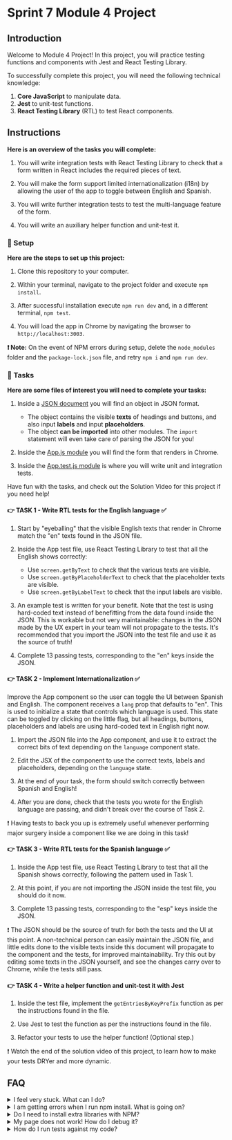 # Sprint 7 Module 4 Project

## Introduction

Welcome to Module 4 Project! In this project, you will practice testing functions and components with Jest and React Testing Library.

To successfully complete this project, you will need the following technical knowledge:

1. **Core JavaScript** to manipulate data.
2. **Jest** to unit-test functions.
3. **React Testing Library** (RTL) to test React components.

## Instructions

**Here is an overview of the tasks you will complete:**

1. You will write integration tests with React Testing Library to check that a form written in React includes the required pieces of text.

2. You will make the form support limited internationalization (i18n) by allowing the user of the app to toggle between English and Spanish.

3. You will write further integration tests to test the multi-language feature of the form.

4. You will write an auxiliary helper function and unit-test it.

### 💾 Setup

**Here are the steps to set up this project:**

1. Clone this repository to your computer.

2. Within your terminal, navigate to the project folder and execute `npm install`.

3. After successful installation execute `npm run dev` and, in a different terminal, `npm test`.

4. You will load the app in Chrome by navigating the browser to `http://localhost:3003`.

**❗ Note:** On the event of NPM errors during setup, delete the `node_modules` folder and the `package-lock.json` file, and retry `npm i` and `npm run dev`.

### 🥷 Tasks

**Here are some files of interest you will need to complete your tasks:**

1. Inside a [JSON document](./frontend/i18n/index.json) you will find an object in JSON format.
    - The object contains the visible **texts** of headings and buttons, and also input **labels** and input **placeholders**.
    - The object **can be imported** into other modules. The `import` statement will even take care of parsing the JSON for you!

2. Inside the [App.js module](./frontend/components/App.js) you will find the form that renders in Chrome.

3. Inside the [App.test.js module](./frontend/components/App.test.js) is where you will write unit and integration tests.

Have fun with the tasks, and check out the Solution Video for this project if you need help!

#### 👉 TASK 1 - Write RTL tests for the English language ✅

1. Start by "eyeballing" that the visible English texts that render in Chrome match the "en" texts found in the JSON file.

2. Inside the App test file, use React Testing Library to test that all the English shows correctly:
    - Use `screen.getByText` to check that the various texts are visible.
    - Use `screen.getByPlaceholderText` to check that the placeholder texts are visible.
    - Use `screen.getByLabelText` to check that the input labels are visible.

3. An example test is written for your benefit. Note that the test is using hard-coded text instead of benefitting from the data found inside the JSON. This is workable but not very maintainable: changes in the JSON made by the UX expert in your team will not propagate to the tests. It's recommended that you import the JSON into the test file and use it as the source of truth!

4. Complete 13 passing tests, corresponding to the "en" keys inside the JSON.

#### 👉 TASK 2 - Implement Internationalization ✅

Improve the App component so the user can toggle the UI between Spanish and English. The component receives a `lang` prop that defaults to "en". This is used to initialize a state that controls which language is used. This state can be toggled by clicking on the little flag, but all headings, buttons, placeholders and labels are using hard-coded text in English right now.

1. Import the JSON file into the App component, and use it to extract the correct bits of text depending on the `language` component state.

2. Edit the JSX of the component to use the correct texts, labels and placeholders, depending on the `language` state.

3. At the end of your task, the form should switch correctly between Spanish and English!

4. After you are done, check that the tests you wrote for the English language are passing, and didn't break over the course of Task 2.

❗ Having tests to back you up is extremely useful whenever performing major surgery inside a component like we are doing in this task!

#### 👉 TASK 3 - Write RTL tests for the Spanish language ✅

1. Inside the App test file, use React Testing Library to test that all the Spanish shows correctly, following the pattern used in Task 1.

2. At this point, if you are not importing the JSON inside the test file, you should do it now.

3. Complete 13 passing tests, corresponding to the "esp" keys inside the JSON.

❗ The JSON should be the source of truth for both the tests and the UI at this point. A non-technical person can easily maintain the JSON file, and little edits done to the visible texts inside this document will propagate to the component and the tests, for improved maintainability. Try this out by editing some texts in the JSON yourself, and see the changes carry over to Chrome, while the tests still pass.

#### 👉 TASK 4 - Write a helper function and unit-test it with Jest

1. Inside the test file, implement the `getEntriesByKeyPrefix` function as per the instructions found in the file.

2. Use Jest to test the function as per the instructions found in the file.

3. Refactor your tests to use the helper function! (Optional step.)

❗ Watch the end of the solution video of this project, to learn how to make your tests DRYer and more dynamic.

## FAQ

<details>
  <summary>I feel very stuck. What can I do?</summary>

Check out the Solution Video for this project in your learning platform. In it, an industry expert will walk you through their thinking in detail while they solve the tasks. The Solution Videos are highly recommended even if you are not stuck: you will learn lots of tricks.

</details>

<details>
  <summary>I am getting errors when I run npm install. What is going on?</summary>

This project requires Node to be correctly installed on your computer to work. Sometimes Node can be installed but misconfigured. Try deleting `node_modules` and running `npm install`. If that fails, try deleting both `node_modules` and `package-lock.json` before reinstalling. If all fails, please request support!

</details>

<details>
  <summary>Do I need to install extra libraries with NPM?</summary>

No. Everything you need should be installed already.

</details>

<details>
  <summary>My page does not work! How do I debug it?</summary>

With React, it's very important that we use the React Dev Tools to monitor the state of our components as we interact with the App. If the state is not adjusting like it should, that's good to know. If the state does change but the UI does not respond, that's a different thing.

If your code has a syntax problem, the app will print error messages in the console. Focus on the first message. Place console logs right before the crash site (errors usually inform of the line number where the problem originates) and see if your variables contain the data you think they do. Comment out chunks of code until you get it to compile!

</details>

<details>
  <summary>How do I run tests against my code?</summary>

Run `npm test` to execute all test files in the project.

</details>
